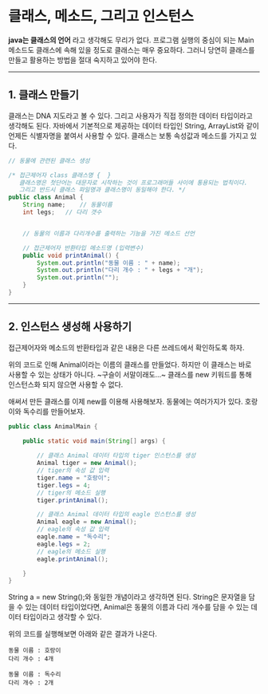 # 클래스, 메소드, 그리고 인스턴스
**java는 클래스의 언어** 라고 생각해도 무리가 없다. 프로그램 실행의 중심이 되는 Main 메소드도 클래스에 속해 있을 정도로 클래스는 매우 중요하다. 
그러니 당연히 클래스를 만들고 활용하는 방법을 절대 숙지하고 있어야 한다.

* * *
## 1. 클래스 만들기
클래스는 DNA 지도라고 볼 수 있다. 그리고 사용자가 직접 정의한 데이터 타입이라고 생각해도 된다. 자바에서 기본적으로 제공하는 데이터 타입인 String, ArrayList와 같이 언제든 식별자명을 붙여서 사용할 수 있다.
클래스는 보통 속성값과 메소드를 가지고 있다.
```java
// 동물에 관련된 클래스 생성

/* 접근제어자 class 클래스명 {  }
   클래스명은 첫단어는 대문자로 시작하는 것이 프로그래머들 사이에 통용되는 법칙이다.
   그리고 반드시 클래스 파일명과 클래스명이 동일해야 한다. */
public class Animal {
	String name;	// 동물이름
	int legs;	// 다리 갯수


	// 동물의 이름과 다리개수를 출력하는 기능을 가진 메소드 선언

	// 접근제어자 반환타입 메소드명 (입력변수)
	public void printAnimal() {
		System.out.println("동물 이름 : " + name);
		System.out.println("다리 개수 : " + legs + "개");
		System.out.println("");
	}
}
```
* * *
## 2. 인스턴스 생성해 사용하기
접근제어자와 메소드의 반환타입과 같은 내용은 다른 쓰레드에서 확인하도록 하자.

위의 코드로 인해 Animal이라는 이름의 클래스를 만들었다. 하지만 이 클래스는 바로 사용할 수 있는 상태가 아니다. ~구슬이 서말이래도...~ 클래스를 new 키워드를 통해 인스턴스화 되지 않으면 사용할 수 없다.

애써서 만든 클래스를 이제 new를 이용해 사용해보자. 동물에는 여러가지가 있다. 호랑이와 독수리를 만들어보자.

```java
public class AnimalMain {

	public static void main(String[] args) {
		
		// 클래스 Animal 데이터 타입의 tiger 인스턴스를 생성
		Animal tiger = new Animal();
		// tiger의 속성 값 입력
		tiger.name = "호랑이";
		tiger.legs = 4;
		// tiger의 메소드 실행
		tiger.printAnimal();

		// 클래스 Animal 데이터 타입의 eagle 인스턴스를 생성
		Animal eagle = new Animal();
		// eagle의 속성 값 입력
		eagle.name = "독수리";
		eagle.legs = 2;
		// eagle의 메소드 실행
		eagle.printAnimal();

	}
}
```
String a = new String();와 동일한 개념이라고 생각하면 된다. String은 문자열을 담을 수 있는 데이터 타입이었다면, Animal은 동물의 이름과 다리 개수를 담을 수 있는 데이터 타입이라고 생각할 수 있다. 

위의 코드를 실행해보면 아래와 같은 결과가 나온다.

```
동물 이름 : 호랑이
다리 개수 : 4개

동물 이름 : 독수리
다리 개수 : 2개
```

